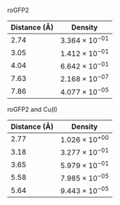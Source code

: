 roGFP2

| Distance (Å) | Density |
|-----------|-----------|
| 2.74 | $3.364 \times 10^{-01}$ |
| 3.05 | $1.412 \times 10^{-01}$ |
| 4.04 | $6.642 \times 10^{-01}$ |
| 7.63 | $2.168 \times 10^{-07}$ |
| 7.86 | $4.077 \times 10^{-05}$ |

roGFP2 and Cu(I)

| Distance (Å) | Density |
|-----------|-----------|
| 2.77 | $1.026 \times 10^{+00}$ |
| 3.18 | $3.277 \times 10^{-01}$ |
| 3.65 | $5.979 \times 10^{-01}$ |
| 5.58 | $7.985 \times 10^{-05}$ |
| 5.64 | $9.443 \times 10^{-05}$ |
